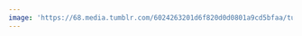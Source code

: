 ```yaml
---
image: 'https://68.media.tumblr.com/6024263201d6f820d0d0801a9cd5bfaa/tumblr_nbh78xBo7U1tbdx3so1_1280.jpg'
---
```

